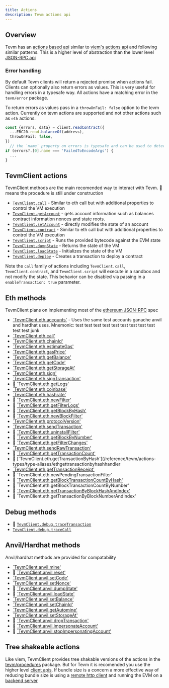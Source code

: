 ```yaml
---
title: Actions
description: Tevm actions api
---
```


## Overview

Tevm has an [actions based api](/reference/tevm/actions-types/api) similar to [viem's actions api](https://viem.sh/docs/actions/public/getbalance) and following similar patterns. This is a higher level of abstraction than the lower level [JSON-RPC api](/learn/json-rpc)

### Error handling

By default Tevm clients will return a rejected promise when actions fail. Clients can optionally also return errors as values. This is very useful for handling errors in a typesafe way. All actions have a matching error in the `tevm/error` package.

To return errors as values pass in a `throwOnFail: false` option to the tevm action. Currently on tevm actions are supported and not other actions such as `eth` actions.

```typescript
const {errors, data} = client.readContract({
  ...ERC20.read.balanceOf(address),
  throwOnFail: false,
})
  // the `name` property on errors is typesafe and can be used to determine the type of error
if (errors?.[0].name === 'FailedToEncodeArgs') {
  ...
}
```

## TevmClient actions

TevmClient methods are the main recomended way to interact with Tevm. 🚧 means the procedure is still under construction

- [`TevmClient.call`](/reference/tevm/actions-types/type-aliases/callhandler) - Similar to eth call but with additional properties to control the VM execution
- [`TevmClient.getAccount`](/reference/tevm/actions-types/type-aliases/getaccounthandler) - gets account information such as balances contract information nonces and state roots.
- [`TevmClient.setAccount`](/reference/tevm/actions-types/type-aliases/setaccounthandler) - directly modifies the state of an account
- [`TevmClient.contract`](/reference/tevm/actions-types/type-aliases/callhandler) - Similar to eth call but with additional properties to control the VM execution
- [`TevmClient.script`](/reference/tevm/actions-types/type-aliases/scripthandler) - Runs the provided bytecode against the EVM state
- [`TevmClient.dumpState`](/reference/tevm/actions-types/type-aliases/dumpstatehandler) - Returns the state of the VM
- [`TevmClient.loadState`](/reference/tevm/actions-types/type-aliases/loadstatehandler) - Initializes the state of the VM
- [`TevmClient.deploy`](/reference/tevm/actions-types/type-aliases/deploy) - Creates a transaction to deploy a contract

Note the `call` family of actions including `TevmClient.call`, `TevmClient.contract`, and `TevmClient.script` will execute in a sandbox and not modify the state. This behavior can be disabled via passing in a `enableTransaction: true` parameter.

## Eth methods

TevmClient plans on implementing most of the [ethereum JSON-RPC](https://ethereum.org/developers/docs/apis/json-rpc) spec

- [`TevmClient.eth.accounts'](/reference/tevm/actions-types/type-aliases/ethaccountshandler) - Uses the same test accounts ganache anvil and hardhat uses. Mnemonic:          test test test test test test test test test test test junk
- [`TevmClient.eth.call'](/reference/tevm/actions-types/type-aliases/ethcallhandler)
- [`TevmClient.eth.chainId'](/reference/tevm/actions-types/type-aliases/ethchainidhandler)
- [`TevmClient.eth.estimateGas'](/reference/tevm/actions-types/type-aliases/ethestimategashandler)
- [`TevmClient.eth.gasPrice'](/reference/tevm/actions-types/type-aliases/ethgaspricehandler)
- [`TevmClient.eth.getBalance'](/reference/tevm/actions-types/type-aliases/ethgetbalancehandler)
- [`TevmClient.eth.getCode'](/reference/tevm/actions-types/type-aliases/ethgetcodehandler)
- [`TevmClient.eth.getStorageAt'](/reference/tevm/actions-types/type-aliases/ethgetcodehandler)
- [`TevmClient.eth.sign'](/reference/tevm/actions-types/type-aliases/ethsignhandler)
- [`TevmClient.eth.signTransaction'](/reference/tevm/actions-types/type-aliases/ethsigntransactionhandler)
- 🚧 [`TevmClient.eth.getLogs'](/reference/tevm/actions-types/type-aliases/ethgetlogshandler)
- [`TevmClient.eth.coinbase'](/reference/tevm/actions-types/type-aliases/ethcoinbasehandler)
- [`TevmClient.eth.hashrate'](/reference/tevm/actions-types/type-aliases/ethhashratehandler)
- 🚧 [`TevmClient.eth.newFilter'](/reference/tevm/actions-types/type-aliases/ethnewfilterhandler)
- 🚧 [`TevmClient.eth.getFilterLogs'](/reference/tevm/actions-types/type-aliases/ethgetfilterlogshandler)
- 🚧 [`TevmClient.eth.getBlockByHash'](/reference/tevm/actions-types/type-aliases/ethgetblockbyhashhandler)
- 🚧 [`TevmClient.eth.newBlockFilter'](/reference/tevm/actions-types/type-aliases/ethnewblockfilterhandler)
- [`TevmClient.eth.protocolVersion'](/reference/tevm/actions-types/type-aliases/ethprotocolversionhandler)
- [`TevmClient.eth.sendTransaction'](/reference/tevm/actions-types/type-aliases/ethsendtransactionhandler)
- 🚧 [`TevmClient.eth.uninstallFilter'](/reference/tevm/actions-types/type-aliases/ethuninstallfilterhandler)
- 🚧 [`TevmClient.eth.getBlockByNumber'](/reference/tevm/actions-types/type-aliases/ethgetblockbynumberhandler)
- 🚧 [`TevmClient.eth.getFilterChanges'](/reference/tevm/actions-types/type-aliases/ethgetfilterchangeshandler)
- [`TevmClient.eth.sendRawTransaction'](/reference/tevm/actions-types/type-aliases/ethsendrawtransactionhandler)
- 🚧 [`TevmClient.eth.getTransactionCount'](/reference/tevm/actions-types/type-aliases/ethgettransactioncounthandler)
- 🚧 [`TevmClient.eth.getTransactionByHash'](/reference/tevm/actions-types/type-aliases/ethgettransactionbyhashhandler
- [`TevmClient.eth.getTransactionReceipt'](/reference/tevm/actions-types/type-aliases/ethgettransactionreceipthandler)
- 🚧 `TevmClient.eth.newPendingTransactionFilter'
- 🚧 [`TevmClient.eth.getBlockTransactionCountByHash'](/reference/tevm/actions-types/type-aliases/ethgetblocktransactioncountbyhashhandler)
- 🚧 `TevmClient.eth.getBlockTransactionCountByNumber'
- 🚧 [`TevmClient.eth.getTransactionByBlockHashAndIndex'](/reference/tevm/actions-types/type-aliases/ethgettransactionbyblockhashandindexhandler)
- 🚧 `TevmClient.eth.getTransactionByBlockNumberAndIndex'

## Debug methods

- 🚧 [`TevmClient.debug.traceTransaction`](/reference/tevm/actions-types/type-aliases/debugtracetransactionhandler)
- [`TevmClient.debug.traceCall`](/reference/tevm/actions-types/type-aliases/debugtracecallhandler)

## Anvil/Hardhat methods

Anvil/hardhat methods are provided for compatability

- [`TevmClient.anvil.mine'](/reference/tevm/actions-types/type-aliases/anvilminehandler)
- 🚧 [`TevmClient.anvil.reset'](/reference/tevm/actions-types/type-aliases/anvilresethandler)
- [`TevmClient.anvil.setCode'](/reference/tevm/actions-types/type-aliases/anvilsetcodehandler)
- [`TevmClient.anvil.setNonce'](/reference/tevm/actions-types/type-aliases/anvilsetnoncehandler)
- 🚧 [`TevmClient.anvil.dumpState'](/reference/tevm/actions-types/type-aliases/anvildumpstatehandler)
- 🚧 [`TevmClient.anvil.loadState'](/reference/tevm/actions-types/type-aliases/anvilloadstatehandler)
- [`TevmClient.anvil.setBalance'](/reference/tevm/actions-types/type-aliases/anvilsetbalancehandler)
- [`TevmClient.anvil.setChainId'](/reference/tevm/actions-types/type-aliases/anvilsetchainidhandler)
- [`TevmClient.anvil.getAutomine'](/reference/tevm/actions-types/type-aliases/anvilgetautominehandler)
- [`TevmClient.anvil.setStorageAt'](/reference/tevm/actions-types/type-aliases/anvilsetstorageathandler)
- 🚧 [`TevmClient.anvil.dropTransaction'](/reference/tevm/actions-types/type-aliases/anvildroptransactionhandler)
- 🚧 [`TevmClient.anvil.impersonateAccount'](/reference/tevm/actions-types/type-aliases/anvilimpersonateaccounthandler)
- 🚧 [`TevmClient.anvil.stopImpersonatingAccount'](/reference/tevm/actions-types/type-aliases/anvilstopimpersonatingaccounthandler)

## Tree shakeable actions

Like viem, TevmClient provides tree shakable versions of the actions in the [tevm/procedures](/reference/tevm/procedures/api) package. But for Tevm it is recomended you use the higher level [client apis](/learn/clients). If bundle size is a concern a more effective way of reducing bundle size is using a [remote http client](/reference/tevm/http-client/api) and running the EVM on a [backend server](/reference/tevm/server/api)

